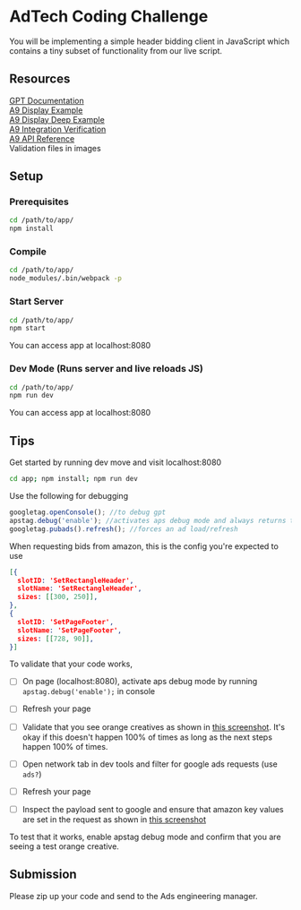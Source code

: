 # AdTech Coding Challenge
You will be implementing a simple header bidding client in JavaScript which contains a tiny subset of functionality from our live script.

## Resources
[GPT Documentation](https://developers.google.com/doubleclick-gpt/)  
[A9 Display Example](/images/a9_display_example.png)  
[A9 Display Deep Example](/images/a9_display_deep_example.png)  
[A9 Integration Verification](/images/a9_integration_verification.png)  
[A9 API Reference](/images/a9_api_reference.png)  
Validation files in images

## Setup

### Prerequisites

```bash
cd /path/to/app/
npm install
```

### Compile

```bash
cd /path/to/app/
node_modules/.bin/webpack -p
```

### Start Server

```bash
cd /path/to/app/
npm start
```
You can access app at localhost:8080
### Dev Mode (Runs server and live reloads JS)

```bash
cd /path/to/app/
npm run dev
```
You can access app at localhost:8080
## Tips

Get started by running dev move and visit localhost:8080
```bash
cd app; npm install; npm run dev
```

Use the following for debugging
```javascript
googletag.openConsole(); //to debug gpt
apstag.debug('enable'); //activates aps debug mode and always returns test creative
googletag.pubads().refresh(); //forces an ad load/refresh
```

When requesting bids from amazon, this is the config you're expected to use
```json
[{
  slotID: 'SetRectangleHeader',
  slotName: 'SetRectangleHeader',
  sizes: [[300, 250]],
}, 
{
  slotID: 'SetPageFooter',
  slotName: 'SetPageFooter',
  sizes: [[728, 90]],
}]
```

To validate that your code works,
- [ ] On page (localhost:8080), activate aps debug mode by running `apstag.debug('enable');` in console
- [ ] Refresh your page
- [ ] Validate that you see orange creatives as shown in [this screenshot](/images/visual-validation.png). It's okay if this doesn't happen 100% of times as long as the next steps happen 100% of times.
- [ ] Open network tab in dev tools and filter for google ads requests (use `ads?`)
- [ ] Refresh your page
- [ ] Inspect the payload sent to google and ensure that amazon key values are set in the request as shown in [this screenshot](/images/validation.png)  


To test that it works, enable apstag debug mode and confirm that you are seeing a test orange creative.

## Submission

Please zip up your code and send to the Ads engineering manager.
